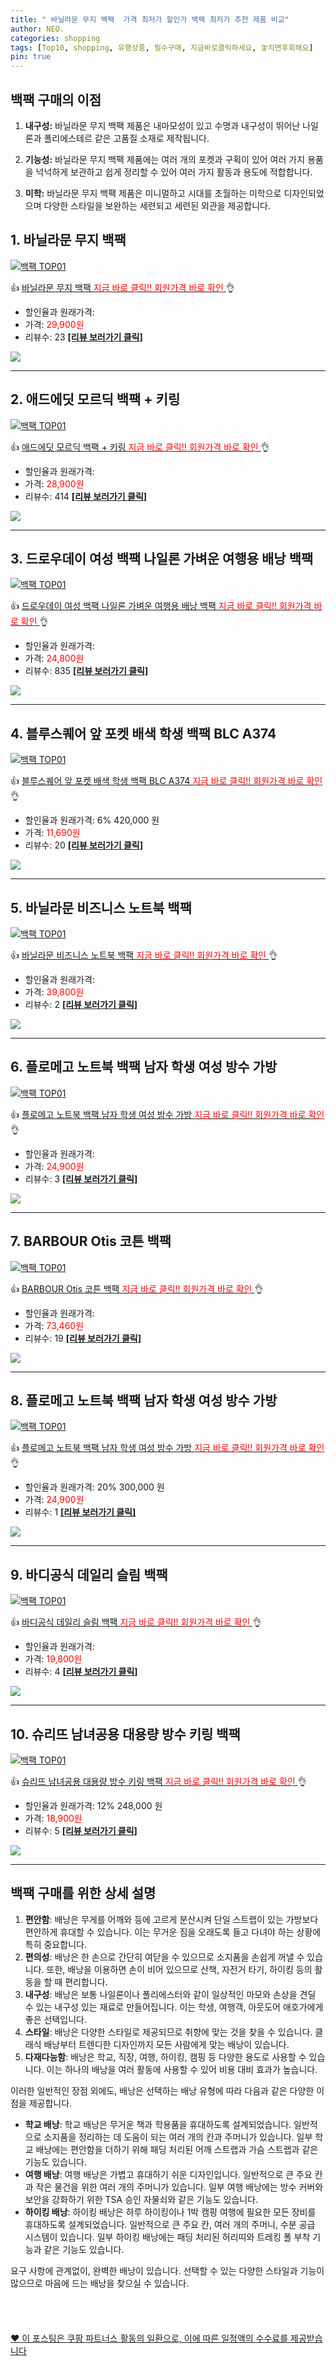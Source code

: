 ```yaml
---
title: " 바닐라문 무지 백팩  가격 최저가 할인가 백팩 최저가 추천 제품 비교"
author: NEO.
categories: shopping
tags: [Top10, shopping, 유행상품, 필수구매, 지금바로클릭하세요, 놓치면후회해요]
pin: true
---
```

## 백팩 구매의 이점
1. **내구성:** 바닐라문 무지 백팩 제품은 내마모성이 있고 수명과 내구성이 뛰어난 나일론과 폴리에스테르 같은 고품질 소재로 제작됩니다.


2. **기능성:** 바닐라문 무지 백팩 제품에는 여러 개의 포켓과 구획이 있어 여러 가지 용품을 넉넉하게 보관하고 쉽게 정리할 수 있어 여러 가지 활동과 용도에 적합합니다.


3. **미학:** 바닐라문 무지 백팩 제품은 미니멀하고 시대를 초월하는 미학으로 디자인되었으며 다양한 스타일을 보완하는 세련되고 세련된 외관을 제공합니다.

   

## 1.  바닐라문 무지 백팩 

[![백팩 TOP01](https://thumbnail7.coupangcdn.com/thumbnails/remote/490x490ex/image/retail/images/1209259020736393-c28c07ad-8b7a-4359-9c30-c605d3e64717.jpg)](https://link.coupang.com/re/AFFSDP?lptag=AF3617701&subid=GithubCoopas&pageKey=6669593462&traceid=V0-153&itemId=15032059118&vendorItemId=82254678300)


👍 [ 바닐라문 무지 백팩  <font color=red> 지금 바로 클릭!! 회원가격 바로 확인 </font> ](https://link.coupang.com/re/AFFSDP?lptag=AF3617701&subid=GithubCoopas&pageKey=6669593462&traceid=V0-153&itemId=15032059118&vendorItemId=82254678300) 👌 


- 할인율과 원래가격: 
- 가격: <span style='color:red'>29,900원</span>
- 리뷰수: 23  [**[리뷰 보러가기 클릭]**](https://link.coupang.com/re/AFFSDP?lptag=AF3617701&subid=GithubCoopas&pageKey=6669593462&traceid=V0-153&itemId=15032059118&vendorItemId=82254678300)

[![](/discount_price.png)](https://link.coupang.com/re/AFFSDP?lptag=AF3617701&subid=GithubCoopas&pageKey=6669593462&traceid=V0-153&itemId=15032059118&vendorItemId=82254678300)

---


   

## 2.  애드에딧 모르딕 백팩 + 키링 

[![백팩 TOP01](https://thumbnail10.coupangcdn.com/thumbnails/remote/490x490ex/image/retail/images/13127573029058572-909fef71-ebc7-4234-9493-a70736ab27bf.jpg)](https://link.coupang.com/re/AFFSDP?lptag=AF3617701&subid=GithubCoopas&pageKey=5876810289&traceid=V0-153&itemId=10297413871&vendorItemId=70005414885)


👍 [ 애드에딧 모르딕 백팩 + 키링  <font color=red> 지금 바로 클릭!! 회원가격 바로 확인 </font> ](https://link.coupang.com/re/AFFSDP?lptag=AF3617701&subid=GithubCoopas&pageKey=5876810289&traceid=V0-153&itemId=10297413871&vendorItemId=70005414885) 👌 


- 할인율과 원래가격: 
- 가격: <span style='color:red'>28,900원</span>
- 리뷰수: 414  [**[리뷰 보러가기 클릭]**](https://link.coupang.com/re/AFFSDP?lptag=AF3617701&subid=GithubCoopas&pageKey=5876810289&traceid=V0-153&itemId=10297413871&vendorItemId=70005414885)

[![](/discount_price.png)](https://link.coupang.com/re/AFFSDP?lptag=AF3617701&subid=GithubCoopas&pageKey=5876810289&traceid=V0-153&itemId=10297413871&vendorItemId=70005414885)

---


   

## 3.  드로우데이 여성 백팩 나일론 가벼운 여행용 배낭 백팩 

[![백팩 TOP01](https://thumbnail9.coupangcdn.com/thumbnails/remote/490x490ex/image/vendor_inventory/a31e/5c47a4583c5f690671548336e82f3f0ac01fcb8dfaea4e973ca13274fd0c.png)](https://link.coupang.com/re/AFFSDP?lptag=AF3617701&subid=GithubCoopas&pageKey=7710382449&traceid=V0-153&itemId=20667102833&vendorItemId=87489127229)


👍 [ 드로우데이 여성 백팩 나일론 가벼운 여행용 배낭 백팩  <font color=red> 지금 바로 클릭!! 회원가격 바로 확인 </font> ](https://link.coupang.com/re/AFFSDP?lptag=AF3617701&subid=GithubCoopas&pageKey=7710382449&traceid=V0-153&itemId=20667102833&vendorItemId=87489127229) 👌 


- 할인율과 원래가격: 
- 가격: <span style='color:red'>24,800원</span>
- 리뷰수: 835  [**[리뷰 보러가기 클릭]**](https://link.coupang.com/re/AFFSDP?lptag=AF3617701&subid=GithubCoopas&pageKey=7710382449&traceid=V0-153&itemId=20667102833&vendorItemId=87489127229)

[![](/discount_price.png)](https://link.coupang.com/re/AFFSDP?lptag=AF3617701&subid=GithubCoopas&pageKey=7710382449&traceid=V0-153&itemId=20667102833&vendorItemId=87489127229)

---


   

## 4.  블루스퀘어 앞 포켓 배색 학생 백팩 BLC A374 

[![백팩 TOP01](https://thumbnail10.coupangcdn.com/thumbnails/remote/490x490ex/image/retail/images/2021/09/01/11/7/b7683884-b206-4c00-a9d4-3d8f0332ca1c.jpg)](https://link.coupang.com/re/AFFSDP?lptag=AF3617701&subid=GithubCoopas&pageKey=6064936144&traceid=V0-153&itemId=11170030425&vendorItemId=78448068954)


👍 [ 블루스퀘어 앞 포켓 배색 학생 백팩 BLC A374  <font color=red> 지금 바로 클릭!! 회원가격 바로 확인 </font> ](https://link.coupang.com/re/AFFSDP?lptag=AF3617701&subid=GithubCoopas&pageKey=6064936144&traceid=V0-153&itemId=11170030425&vendorItemId=78448068954) 👌 


- 할인율과 원래가격: 6%  420,000   원
- 가격: <span style='color:red'>11,690원</span>
- 리뷰수: 20  [**[리뷰 보러가기 클릭]**](https://link.coupang.com/re/AFFSDP?lptag=AF3617701&subid=GithubCoopas&pageKey=6064936144&traceid=V0-153&itemId=11170030425&vendorItemId=78448068954)

[![](/discount_price.png)](https://link.coupang.com/re/AFFSDP?lptag=AF3617701&subid=GithubCoopas&pageKey=6064936144&traceid=V0-153&itemId=11170030425&vendorItemId=78448068954)

---


   

## 5.  바닐라문 비즈니스 노트북 백팩 

[![백팩 TOP01](https://thumbnail10.coupangcdn.com/thumbnails/remote/490x490ex/image/retail/images/3620093382794290-0ca4acb3-3835-48e4-ad79-d1233110d851.png)](https://link.coupang.com/re/AFFSDP?lptag=AF3617701&subid=GithubCoopas&pageKey=6669593463&traceid=V0-153&itemId=15032059830&vendorItemId=82254679097)


👍 [ 바닐라문 비즈니스 노트북 백팩  <font color=red> 지금 바로 클릭!! 회원가격 바로 확인 </font> ](https://link.coupang.com/re/AFFSDP?lptag=AF3617701&subid=GithubCoopas&pageKey=6669593463&traceid=V0-153&itemId=15032059830&vendorItemId=82254679097) 👌 


- 할인율과 원래가격: 
- 가격: <span style='color:red'>39,800원</span>
- 리뷰수: 2  [**[리뷰 보러가기 클릭]**](https://link.coupang.com/re/AFFSDP?lptag=AF3617701&subid=GithubCoopas&pageKey=6669593463&traceid=V0-153&itemId=15032059830&vendorItemId=82254679097)

[![](/discount_price.png)](https://link.coupang.com/re/AFFSDP?lptag=AF3617701&subid=GithubCoopas&pageKey=6669593463&traceid=V0-153&itemId=15032059830&vendorItemId=82254679097)

---


   

## 6.  플로메고 노트북 백팩 남자 학생 여성 방수 가방 

[![백팩 TOP01](https://thumbnail6.coupangcdn.com/thumbnails/remote/490x490ex/image/vendor_inventory/90f1/7c986eccf3e178653980f079b28be01998116db63cefb9549cfea994f556.jpg)](https://link.coupang.com/re/AFFSDP?lptag=AF3617701&subid=GithubCoopas&pageKey=7768534115&traceid=V0-153&itemId=20966697254&vendorItemId=88032016264)


👍 [ 플로메고 노트북 백팩 남자 학생 여성 방수 가방  <font color=red> 지금 바로 클릭!! 회원가격 바로 확인 </font> ](https://link.coupang.com/re/AFFSDP?lptag=AF3617701&subid=GithubCoopas&pageKey=7768534115&traceid=V0-153&itemId=20966697254&vendorItemId=88032016264) 👌 


- 할인율과 원래가격: 
- 가격: <span style='color:red'>24,900원</span>
- 리뷰수: 3  [**[리뷰 보러가기 클릭]**](https://link.coupang.com/re/AFFSDP?lptag=AF3617701&subid=GithubCoopas&pageKey=7768534115&traceid=V0-153&itemId=20966697254&vendorItemId=88032016264)

[![](/discount_price.png)](https://link.coupang.com/re/AFFSDP?lptag=AF3617701&subid=GithubCoopas&pageKey=7768534115&traceid=V0-153&itemId=20966697254&vendorItemId=88032016264)

---


   

## 7.  BARBOUR Otis 코튼 백팩 

[![백팩 TOP01](https://thumbnail6.coupangcdn.com/thumbnails/remote/490x490ex/image/retail/images/9185393768820195-5479fbb8-4666-4369-9cfa-5255de220bee.jpg)](https://link.coupang.com/re/AFFSDP?lptag=AF3617701&subid=GithubCoopas&pageKey=6571995769&traceid=V0-153&itemId=14755888759&vendorItemId=81996214302)


👍 [ BARBOUR Otis 코튼 백팩  <font color=red> 지금 바로 클릭!! 회원가격 바로 확인 </font> ](https://link.coupang.com/re/AFFSDP?lptag=AF3617701&subid=GithubCoopas&pageKey=6571995769&traceid=V0-153&itemId=14755888759&vendorItemId=81996214302) 👌 


- 할인율과 원래가격: 
- 가격: <span style='color:red'>73,460원</span>
- 리뷰수: 19  [**[리뷰 보러가기 클릭]**](https://link.coupang.com/re/AFFSDP?lptag=AF3617701&subid=GithubCoopas&pageKey=6571995769&traceid=V0-153&itemId=14755888759&vendorItemId=81996214302)

[![](/discount_price.png)](https://link.coupang.com/re/AFFSDP?lptag=AF3617701&subid=GithubCoopas&pageKey=6571995769&traceid=V0-153&itemId=14755888759&vendorItemId=81996214302)

---


   

## 8.  플로메고 노트북 백팩 남자 학생 여성 방수 가방 

[![백팩 TOP01](https://thumbnail6.coupangcdn.com/thumbnails/remote/490x490ex/image/vendor_inventory/90f1/7c986eccf3e178653980f079b28be01998116db63cefb9549cfea994f556.jpg)](https://link.coupang.com/re/AFFSDP?lptag=AF3617701&subid=GithubCoopas&pageKey=7768534115&traceid=V0-153&itemId=20966697254&vendorItemId=88032016264)


👍 [ 플로메고 노트북 백팩 남자 학생 여성 방수 가방  <font color=red> 지금 바로 클릭!! 회원가격 바로 확인 </font> ](https://link.coupang.com/re/AFFSDP?lptag=AF3617701&subid=GithubCoopas&pageKey=7768534115&traceid=V0-153&itemId=20966697254&vendorItemId=88032016264) 👌 


- 할인율과 원래가격: 20%  300,000   원
- 가격: <span style='color:red'>24,900원</span>
- 리뷰수: 1  [**[리뷰 보러가기 클릭]**](https://link.coupang.com/re/AFFSDP?lptag=AF3617701&subid=GithubCoopas&pageKey=7768534115&traceid=V0-153&itemId=20966697254&vendorItemId=88032016264)

[![](/discount_price.png)](https://link.coupang.com/re/AFFSDP?lptag=AF3617701&subid=GithubCoopas&pageKey=7768534115&traceid=V0-153&itemId=20966697254&vendorItemId=88032016264)

---


   

## 9.  바디공식 데일리 슬림 백팩 

[![백팩 TOP01](https://thumbnail6.coupangcdn.com/thumbnails/remote/490x490ex/image/retail/images/1506003214953195-6b6d848f-d8b3-4231-b761-4927a05f0fba.jpg)](https://link.coupang.com/re/AFFSDP?lptag=AF3617701&subid=GithubCoopas&pageKey=5237889716&traceid=V0-153&itemId=7391665383&vendorItemId=74682779929)


👍 [ 바디공식 데일리 슬림 백팩  <font color=red> 지금 바로 클릭!! 회원가격 바로 확인 </font> ](https://link.coupang.com/re/AFFSDP?lptag=AF3617701&subid=GithubCoopas&pageKey=5237889716&traceid=V0-153&itemId=7391665383&vendorItemId=74682779929) 👌 


- 할인율과 원래가격: 
- 가격: <span style='color:red'>19,800원</span>
- 리뷰수: 4  [**[리뷰 보러가기 클릭]**](https://link.coupang.com/re/AFFSDP?lptag=AF3617701&subid=GithubCoopas&pageKey=5237889716&traceid=V0-153&itemId=7391665383&vendorItemId=74682779929)

[![](/discount_price.png)](https://link.coupang.com/re/AFFSDP?lptag=AF3617701&subid=GithubCoopas&pageKey=5237889716&traceid=V0-153&itemId=7391665383&vendorItemId=74682779929)

---


   

## 10.  슈리뜨 남녀공용 대용량 방수 키링 백팩 

[![백팩 TOP01](https://thumbnail10.coupangcdn.com/thumbnails/remote/490x490ex/image/vendor_inventory/f375/8429104371cc84040d4d84b302f79c9ef26fdbf56c7944fe4165ea6fade3.png)](https://link.coupang.com/re/AFFSDP?lptag=AF3617701&subid=GithubCoopas&pageKey=6481843215&traceid=V0-153&itemId=14192825957&vendorItemId=81438491695)


👍 [ 슈리뜨 남녀공용 대용량 방수 키링 백팩  <font color=red> 지금 바로 클릭!! 회원가격 바로 확인 </font> ](https://link.coupang.com/re/AFFSDP?lptag=AF3617701&subid=GithubCoopas&pageKey=6481843215&traceid=V0-153&itemId=14192825957&vendorItemId=81438491695) 👌 


- 할인율과 원래가격: 12%  248,000   원
- 가격: <span style='color:red'>18,900원</span>
- 리뷰수: 5  [**[리뷰 보러가기 클릭]**](https://link.coupang.com/re/AFFSDP?lptag=AF3617701&subid=GithubCoopas&pageKey=6481843215&traceid=V0-153&itemId=14192825957&vendorItemId=81438491695)

[![](/discount_price.png)](https://link.coupang.com/re/AFFSDP?lptag=AF3617701&subid=GithubCoopas&pageKey=6481843215&traceid=V0-153&itemId=14192825957&vendorItemId=81438491695)

---
## 백팩 구매를 위한 상세 설명
1. **편안함**: 배낭은 무게를 어깨와 등에 고르게 분산시켜 단일 스트랩이 있는 가방보다 편안하게 휴대할 수 있습니다. 이는 무거운 짐을 오래도록 들고 다녀야 하는 상황에 특히 중요합니다.
2. **편의성**: 배낭은 한 손으로 간단히 여닫을 수 있으므로 소지품을 손쉽게 꺼낼 수 있습니다. 또한, 배낭을 이용하면 손이 비어 있으므로 산책, 자전거 타기, 하이킹 등의 활동을 할 때 편리합니다.
3. **내구성**: 배낭은 보통 나일론이나 폴리에스터와 같이 일상적인 마모와 손상을 견딜 수 있는 내구성 있는 재료로 만들어집니다. 이는 학생, 여행객, 아웃도어 애호가에게 좋은 선택입니다.
4. **스타일**: 배낭은 다양한 스타일로 제공되므로 취향에 맞는 것을 찾을 수 있습니다. 클래식 배낭부터 트렌디한 디자인까지 모든 사람에게 맞는 배낭이 있습니다.
5. **다재다능함**: 배낭은 학교, 직장, 여행, 하이킹, 캠핑 등 다양한 용도로 사용할 수 있습니다. 이는 하나의 배낭을 여러 활동에 사용할 수 있어 비용 대비 효과가 높습니다.

이러한 일반적인 장점 외에도, 배낭은 선택하는 배낭 유형에 따라 다음과 같은 다양한 이점을 제공합니다.

* **학교 배낭**: 학교 배낭은 무거운 책과 학용품을 휴대하도록 설계되었습니다. 일반적으로 소지품을 정리하는 데 도움이 되는 여러 개의 칸과 주머니가 있습니다. 일부 학교 배낭에는 편안함을 더하기 위해 패딩 처리된 어깨 스트랩과 가슴 스트랩과 같은 기능도 있습니다.
* **여행 배낭**: 여행 배낭은 가볍고 휴대하기 쉬운 디자인입니다. 일반적으로 큰 주요 칸과 작은 물건을 위한 여러 개의 주머니가 있습니다. 일부 여행 배낭에는 방수 커버와 보안을 강화하기 위한 TSA 승인 자물쇠와 같은 기능도 있습니다.
* **하이킹 배낭**: 하이킹 배낭은 하루 하이킹이나 1박 캠핑 여행에 필요한 모든 장비를 휴대하도록 설계되었습니다. 일반적으로 큰 주요 칸, 여러 개의 주머니, 수분 공급 시스템이 있습니다. 일부 하이킹 배낭에는 패딩 처리된 허리띠와 트레킹 폴 부착 기능과 같은 기능도 있습니다.

요구 사항에 관계없이, 완벽한 배낭이 있습니다. 선택할 수 있는 다양한 스타일과 기능이 많으므로 마음에 드는 배낭을 찾으실 수 있습니다.<br><br><br><br><br> [ ❤  이 포스팅은 쿠팡 파트너스 활동의 일환으로, 이에 따른 일정액의 수수료를 제공받습니다](https://link.coupang.com/a/bcEFyh)